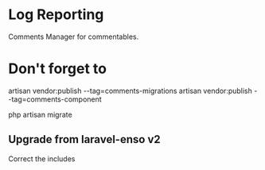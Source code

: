 # Log Reporting

Comments Manager for commentables.

# Don't forget to

artisan vendor:publish --tag=comments-migrations
artisan vendor:publish --tag=comments-component

php artisan migrate

## Upgrade from laravel-enso v2

Correct the includes